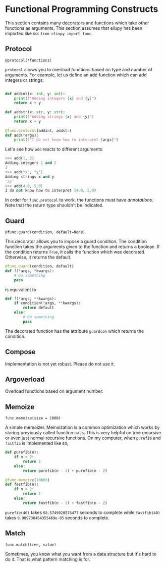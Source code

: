 # Functional Programming Constructs

This section contains many decorators and functions which take other functions as arguments. This section assumes that elixpy has been imported like so: `from elixpy import func`.

## Protocol

`@protocol(*functions)`
 
`protocol` allows you to overload functions based on type and number of arguments. For example,
let us define an add function which can add integers or strings:

```python
        
def addint(x: int, y: int):
    print(f"Adding integers {x} and {y}")
    return x + y
            
def addstr(x: str, y: str):
    print(f"Adding strings {x} and {y}")
    return x + y
        
@func.protocol(addint, addstr)
def add(*args):
    print(f"I do not know how to interpret {args}")
```

Let's see how `add` reacts to different arguments:

```python
>>> add(1, 2)
Adding integers 1 and 2
3
>>> add("x", "y")
Adding strings x and y
'xy'
>>> add(4.0, 5.0)
I do not know how to interpret (4.0, 5.0)
```

In order for `func.protocol` to work, the functions must have _annotations_. Note that the return type shouldn't be indicated.

## Guard

`@func.guard(condition, default=None)`
    
This decorator allows you to impose a guard condition. The condition function takes the arguments given to the function and returns a boolean. If the condition returns `True`, it calls the function which was decorated. Otherwise, it returns the default.

```python
@func.guard(condition, default)
def f(*args, *kwargs):
    # Do something
    pass
```

is equivalent to

```python
def f(*args, **kwargs):
    if condition(*args, **kwargs):
        return default
    else:
        # Do something
        pass
```

The decorated function has the attribute `guardcon` which returns the condition.

## Compose

Implementation is not yet robust. Please do not use it.

## Argoverload

Overload functions based on argument number.

## Memoize

`func.memoize(size = 1000)`
    
A simple memoizer. Memoization is a common optimization which works by storing previously called function calls. This is very helpful on tree recursive or even just normal recursive functions. On my computer, when `purefib` and `fastfib` is implemented like so,

```python
def purefib(n):
    if n < 2:
        return 1
    else:
        return purefib(n - 1) + purefib(n - 2)
        
@func.memoize(10000)
def fastfib(n):
    if n < 2:
        return 1
    else:
        return fastfib(n - 1) + fastfib(n - 2)
```

`purefib(40)` takes `98.5749020576477` seconds to complete while `fastfib(40)` takes `9.989738464355469e-05` seconds to complete.

## Match

`func.match(tree, value)`
    
Sometimes, you know what you want from a data structure but it's hard to do it. That is what pattern matching is for. 

